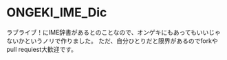 # ONGEKI_IME_Dic
ラブライブ！にIME辞書があるとのことなので、オンゲキにもあってもいいじゃないかというノリで作りました。
ただ、自分ひとりだと限界があるのでforkやpull requiest大歓迎です。

